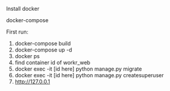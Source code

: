 Install
docker

docker-compose

First run:
1) docker-compose build
2) docker-compose up -d
3) docker ps
4) find container id of workr_web
5) docker exec -it [id here] python manage.py migrate
6) docker exec -it [id here] python manage.py createsuperuser
6) http://127.0.0.1
